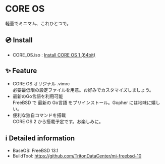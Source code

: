 # CORE OS
軽量でミニマム、これひとつで。

## 💿 Install
- CORE_OS.iso : [Install CORE OS 1 (64bit)]()

## ✨ Feature
- CORE OS オリジナル .vimrc  
必要最低限の設定ファイルを用意。お好みでカスタマイズしましょう。  
- 最新のGo言語を利用可能  
FreeBSD で 最新の Go言語 をプリインストール。Gopher には地味に嬉しい。
- 便利な独自コマンドを搭載  
CORE OS 2 から搭載予定です。お楽しみに。

## ℹ️ Detailed information
- BaseOS: FreeBSD 13.1 
- BuildTool: https://github.com/TritonDataCenter/mi-freebsd-10  
